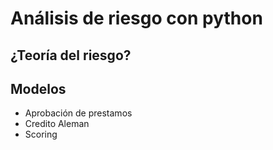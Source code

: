 # Análisis de riesgo con python

## ¿Teoría del riesgo?

## Modelos
- Aprobación de prestamos
- Credito Aleman
- Scoring 
